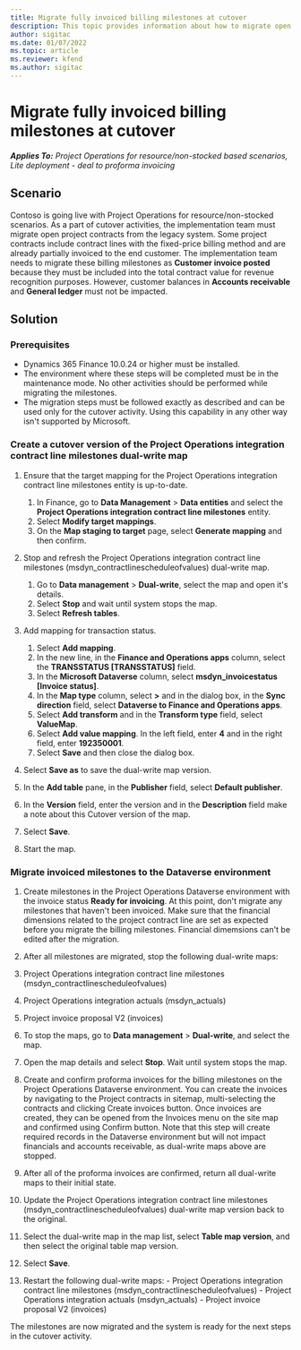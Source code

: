 ```yaml
---
title: Migrate fully invoiced billing milestones at cutover
description: This topic provides information about how to migrate open project contracts fixed priced billing milestones that have been invoiced to the customer before the go-live date.
author: sigitac
ms.date: 01/07/2022
ms.topic: article
ms.reviewer: kfend 
ms.author: sigitac
---
```


# Migrate fully invoiced billing milestones at cutover

_**Applies To:** Project Operations for resource/non-stocked based scenarios, Lite deployment - deal to proforma invoicing_

## Scenario

Contoso is going live with Project Operations for resource/non-stocked scenarios. As a part of cutover activities, the implementation team must migrate open project contracts from the legacy system. Some project contracts include contract lines with the fixed-price billing method and are already partially invoiced to the end customer. The implementation team needs to migrate these billing milestones as **Customer invoice posted** because they must be included into the total contract value for revenue recognition purposes. However, customer balances in **Accounts receivable** and **General ledger** must not be impacted.

## Solution

### Prerequisites

- Dynamics 365 Finance 10.0.24 or higher must be installed.
- The environment where these steps will be completed must be in the maintenance mode. No other activities should be performed while migrating the milestones.
- The migration steps must be followed exactly as described and can be used only for the cutover activity. Using this capability in any other way isn't supported by Microsoft.

### Create a cutover version of the Project Operations integration contract line milestones dual-write map

1. Ensure that the target mapping for the Project Operations integration contract line milestones entity is up-to-date. 

   1. In Finance, go to **Data Management** > **Data entities** and select the **Project Operations integration contract line milestones** entity. 
   2. Select **Modify target mappings**. 
   3. On the **Map staging to target** page, select **Generate mapping** and then confirm.

2. Stop and refresh the Project Operations integration contract line milestones (msdyn\_contractlinescheduleofvalues) dual-write map. 

   1. Go to **Data management** > **Dual-write**,  select the map and open it's details. 
   2. Select **Stop** and wait until system stops the map. 
   3. Select **Refresh tables**.

3. Add mapping for transaction status.
   1. Select **Add mapping**.
   2. In the new line, in the **Finance and Operations apps** column, select the **TRANSSTATUS [TRANSSTATUS]** field.
   3. In the **Microsoft Dataverse** column, select **msdyn\_invoicestatus [Invoice status]**.
   4. In the **Map type** column, select **>** and in the dialog box, in the **Sync direction** field, select **Dataverse to Finance and Operations apps**.
   5. Select **Add transform** and in the **Transform type** field, select **ValueMap**.
   6. Select **Add value mapping**. In the left field, enter **4** and in the right field, enter **192350001**. 
   7. Select **Save** and then close the dialog box.

4. Select **Save as** to save the dual-write map version. 
5. In the **Add table** pane, in the **Publisher** field, select **Default publisher**.
6. In the **Version** field, enter the version and in the **Description** field make a note about this Cutover version of the map. 
7. Select **Save**.
8. Start the map.

### Migrate invoiced milestones to the Dataverse environment

1. Create milestones in the Project Operations Dataverse environment with the invoice status **Ready for invoicing**. At this point, don't migrate any milestones that haven't been invoiced. Make sure that the financial dimensions related to the project contract line are set as expected before you migrate the billing milestones. Financial dimemsions can't be edited after the migration.
2. After all milestones are migrated, stop the following dual-write maps:
  1. Project Operations integration contract line milestones (msdyn\_contractlinescheduleofvalues)
  2. Project Operations integration actuals (msdyn\_actuals)
  3. Project invoice proposal V2 (invoices)

3. To stop the maps, go to **Data management** > **Dual-write**, and select the map. 
4. Open the map details and select **Stop**. Wait until system stops the map.
5. Create and confirm proforma invoices for the billing milestones on the Project Operations Dataverse environment. You can create the invoices by navigating to the Project contracts in sitemap, multi-selecting the contracts and clicking Create invoices button. Once invoices are created, they can be opened from the Invoices menu on the site map and confirmed using Confirm button. Note that this step will create required records in the Dataverse environment but will not impact financials and accounts receivable, as dual-write maps above are stopped.
6. After all of the proforma invoices are confirmed, return all dual-write maps to their initial state.

  1. Update the Project Operations integration contract line milestones (msdyn\_contractlinescheduleofvalues) dual-write map version back to the original. 
  2. Select the dual-write map in the map list, select **Table map version**, and then select the original table map version.
  3. Select **Save**.
  4. Restart the following dual-write maps:
    - Project Operations integration contract line milestones (msdyn\_contractlinescheduleofvalues)
    - Project Operations integration actuals (msdyn\_actuals)
    - Project invoice proposal V2 (invoices)

The milestones are now migrated and the system is ready for the next steps in the cutover activity.
